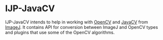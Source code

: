 IJP-JavaCV
==========

IJP-JavaCV intends to help in working with [OpenCV] and [JavaCV] from [ImageJ]. It contains API for conversion between ImageJ and OpenCV types and plugins that use some of the OpenCV algorithms.

[ImageJ]: http://imagej.net/index.html
[JavaCV]: https://github.com/bytedeco/javacv
[OpenCV]: http://opencv.org/

